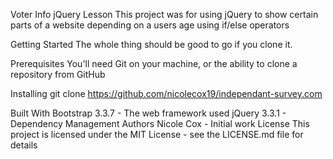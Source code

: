 Voter Info jQuery Lesson
This project was for using jQuery to show certain parts of a website depending on a users age using if/else operators

Getting Started
The whole thing should be good to go if you clone it.

Prerequisites
You'll need Git on your machine, or the ability to clone a repository from GitHub

Installing
git clone https://github.com/nicolecox19/independant-survey.com

Built With
Bootstrap 3.3.7 - The web framework used
jQuery 3.3.1 - Dependency Management
Authors
Nicole Cox - Initial work
License
This project is licensed under the MIT License - see the LICENSE.md file for details
